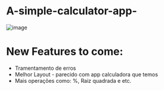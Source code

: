 # A-simple-calculator-app-
![image](https://github.com/Mateuxx/A-simple-calculator-app-/assets/83120884/a6c953e0-1f6f-4092-94a5-fcb2d69f6bfd)

# New Features to come:
- Tramentamento de erros
- Melhor Layout - parecido com app calculadora que temos
- Mais operações como: %, Raiz quadrada e etc.
